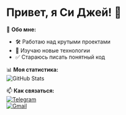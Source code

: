 # Привет, я Си Джей! 👋  

🚀 **Обо мне:**  
- 🛠 Работаю над крутыми проектами  
- 🔦 Изучаю новые технологии  
- ✅ Стараюсь писать понятный код

📊 **Моя статистика:**  
![GitHub Stats](https://github-readme-stats.vercel.app/api?username=sijeydev&show_icons=true&theme=radical)  

📫 **Как связаться:**  
[![Telegram](https://img.shields.io/badge/-Telegram-0088cc?style=flat&logo=Telegram&logoColor=white)](https://t.me/sijeydev)  
[![Gmail](https://img.shields.io/badge/-Gmail-D14836?style=flat&logo=Gmail&logoColor=white)](mailto:sijeydev@gmail.com)
